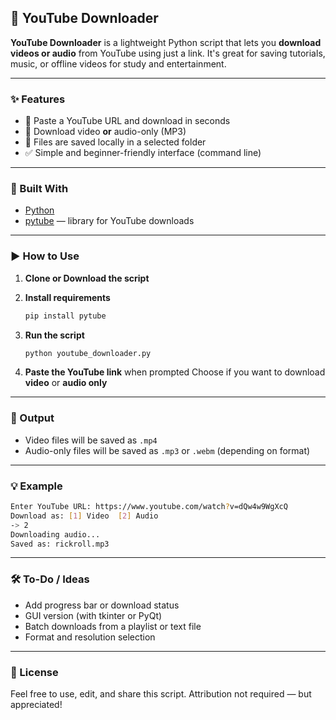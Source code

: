 ## 🎥 YouTube Downloader

**YouTube Downloader** is a lightweight Python script that lets you **download videos or audio** from YouTube using just a link. It's great for saving tutorials, music, or offline videos for study and entertainment.

---

### ✨ Features

* 🔗 Paste a YouTube URL and download in seconds
* 🎵 Download video **or** audio-only (MP3)
* 📁 Files are saved locally in a selected folder
* ✅ Simple and beginner-friendly interface (command line)

---

### 🧰 Built With

* [Python](https://www.python.org/)
* [pytube](https://github.com/pytube/pytube) — library for YouTube downloads

---

### ▶️ How to Use

1. **Clone or Download the script**

2. **Install requirements**

   ```bash
   pip install pytube
   ```

3. **Run the script**

   ```bash
   python youtube_downloader.py
   ```

4. **Paste the YouTube link** when prompted
   Choose if you want to download **video** or **audio only**

---

### 📁 Output

* Video files will be saved as `.mp4`
* Audio-only files will be saved as `.mp3` or `.webm` (depending on format)

---

### 💡 Example

```bash
Enter YouTube URL: https://www.youtube.com/watch?v=dQw4w9WgXcQ  
Download as: [1] Video  [2] Audio  
-> 2  
Downloading audio...
Saved as: rickroll.mp3
```

---

### 🛠️ To-Do / Ideas

* Add progress bar or download status
* GUI version (with tkinter or PyQt)
* Batch downloads from a playlist or text file
* Format and resolution selection

---

### 📜 License

Feel free to use, edit, and share this script. Attribution not required — but appreciated!
